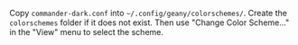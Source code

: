 Copy `commander-dark.conf` into `~/.config/geany/colorschemes/`.  Create the `colorschemes` folder if it does not exist.  Then use "Change Color Scheme..." in the "View" menu to select the scheme.

